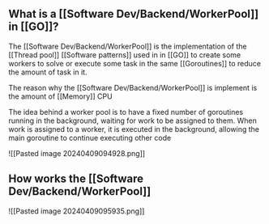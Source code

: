 ## What is a [[Software Dev/Backend/WorkerPool]] in [[GO]]?

The [[Software Dev/Backend/WorkerPool]] is the implementation of the [[Thread pool]] [[Software patterns]] used in  in [[GO]] to create some workers to solve or execute some task in the same [[Goroutines]] to reduce the amount of task in it.

The reason why the [[Software Dev/Backend/WorkerPool]] is implement is the amount of [[Memory]] CPU

The idea behind a worker pool is to have a fixed number of goroutines running in the background, waiting for work to be assigned to them. When work is assigned to a worker, it is executed in the background, allowing the main goroutine to continue executing other code

![[Pasted image 20240409094928.png]]

## How works the [[Software Dev/Backend/WorkerPool]]
![[Pasted image 20240409095935.png]]
